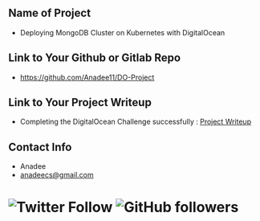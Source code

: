 ## Name of Project 
* Deploying MongoDB Cluster on Kubernetes with DigitalOcean

## Link to Your Github or Gitlab Repo
* https://github.com/Anadee11/DO-Project

## Link to Your Project Writeup
* Completing the DigitalOcean Challenge successfully : [Project Writeup](https://github.com/Anadee11/DO-Project/blob/main/README.md)

## Contact Info
* Anadee
* anadeecs@gmail.com
# ![Twitter Follow](https://img.shields.io/twitter/follow/Anadee11_?style=social)     ![GitHub followers](https://img.shields.io/github/followers/Anadee11?style=social)

